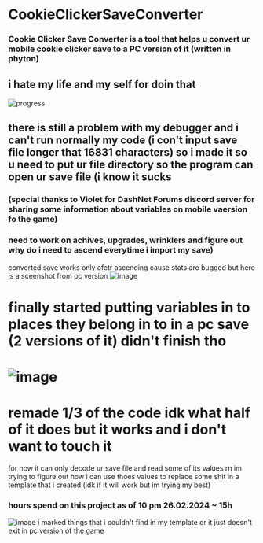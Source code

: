 # CookieClickerSaveConverter
### Cookie Clicker Save Converter is a tool that helps u convert ur mobile cookie clicker save to a PC version of it (written in phyton)

## i hate my life and my self for doin that
![progress](https://github.com/kvvzie/CookieClickerSaveConverter/assets/161234221/bd0c14fb-88f2-4f6a-ab7c-851bb7eb73a2)


## there is still a problem with my debugger and i can't run normally my code (i con't input save file longer that 16831 characters) so i made it so u need to put ur file directory so the program can open ur save file (i know it sucks
### (special thanks to Violet for DashNet Forums discord server for sharing some information about variables on mobile vaersion fo the game)
### need to work on achives, upgrades, wrinklers and figure out why do i need to ascend everytime i import my save)

converted save works only afetr ascending cause stats are bugged but here is a sceenshot from pc version 
![image](https://github.com/kvvzie/CookieClickerSaveConverter/assets/161234221/375ddcd0-6ec9-4498-b443-b0c93ce8e20f)



# finally started putting variables in to places they belong in to in a pc save (2 versions of it) didn't finish tho 
# ![image](https://github.com/kvvzie/CookieClickerSaveConverter/assets/161234221/b135d450-885d-4d91-9977-89e7b7827cd9)

# remade 1/3 of the code idk what half of it does but it works and i don't want to touch it 

for now it can only decode ur save file and read some of its values rn im trying to figure out how i can use thoes values to replace some shit in a template that i created (idk if it will work but im trying my best) 

### hours spend on this project as of 10 pm 26.02.2024 ~ 15h
![image](https://github.com/kvvzie/CookieClickerSaveConverter/assets/161234221/1f855bb8-6bbb-4ce8-a0e7-fc9b42fdca68)
i marked things that i couldn't find in my template or it just doesn't exit in pc version of the game


